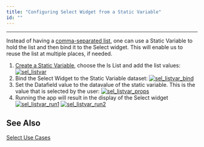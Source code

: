 ```yaml
---
title: "Configuring Select Widget from a Static Variable"
id: ""
---
```

---

Instead of having a [comma-separated list](/learn/how-tos/configuring-select-widget-static-list-values/), one can use a Static Variable to hold the list and then bind it to the Select widget. This will enable us to reuse the list at multiple places, if needed.

1. [Create a Static Variable](/learn/app-development/variables/variables), choose the Is List and add the list values: [![sel_listvar](/learn/assets/sel_listvar.png)](/learn/assets/sel_listvar.png)
2. Bind the Select Widget to the Static Variable dataset: [![sel_listvar_bind](/learn/assets/sel_listvar_bind.png)](/learn/assets/sel_listvar_bind.png)
3. Set the Datafield value to the datavalue of the static variable. This is the value that is selected by the user: [![sel_listvar_props](/learn/assets/sel_listvar_props.png)](/learn/assets/sel_listvar_props.png)
4. Running the app will result in the display of the Select widget [![sel_listvar_run1](/learn/assets/sel_listvar_run1.png)](/learn/assets/sel_listvar_run1.png) [![sel_listvar_run2](/learn/assets/sel_listvar_run2.png)](/learn/assets/sel_listvar_run2.png)


## See Also
[Select Use Cases](/learn/app-development/widgets/form-widgets/select-use-cases/)


